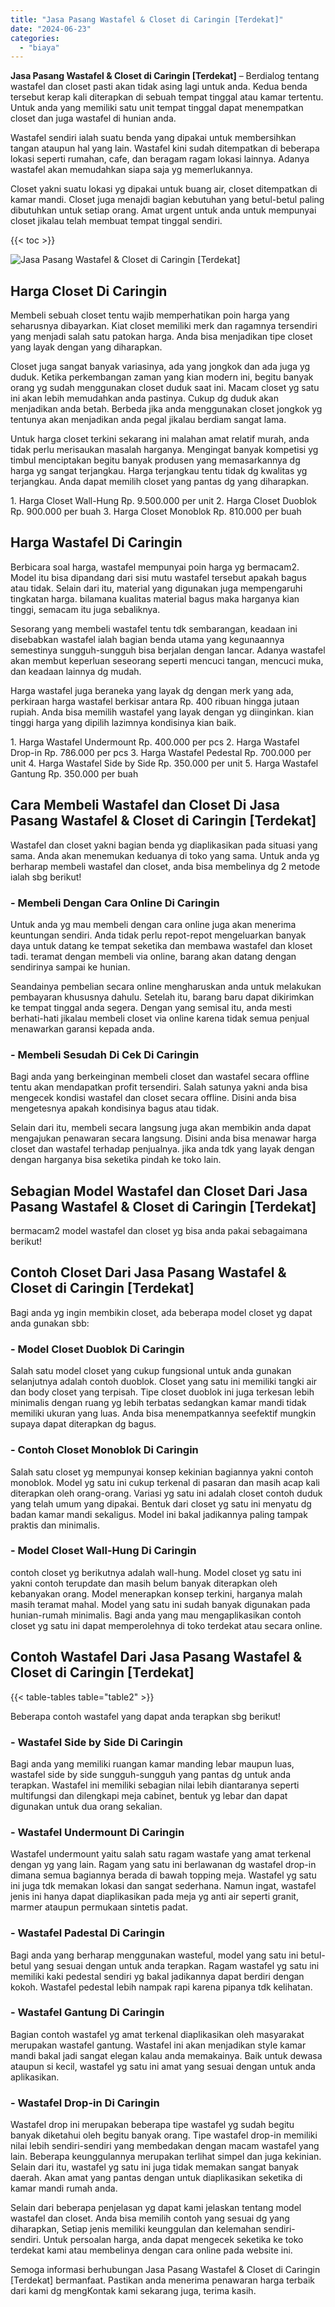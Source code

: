 ```yaml
---
title: "Jasa Pasang Wastafel & Closet di Caringin [Terdekat]"
date: "2024-06-23"
categories: 
  - "biaya"
---
```


**Jasa Pasang Wastafel & Closet di Caringin \[Terdekat\]** – Berdialog tentang wastafel dan closet pasti akan tidak asing lagi untuk anda. Kedua benda tersebut kerap kali diterapkan di sebuah tempat tinggal atau kamar tertentu. Untuk anda yang memiliki satu unit tempat tinggal dapat menempatkan closet dan juga wastafel di hunian anda.

Wastafel sendiri ialah suatu benda yang dipakai untuk membersihkan tangan ataupun hal yang lain. Wastafel kini sudah ditempatkan di beberapa lokasi seperti rumahan, cafe, dan beragam ragam lokasi lainnya. Adanya wastafel akan memudahkan siapa saja yg memerlukannya.

Closet yakni suatu lokasi yg dipakai untuk buang air, closet ditempatkan di kamar mandi. Closet juga menajdi bagian kebutuhan yang betul-betul paling dibutuhkan untuk setiap orang. Amat urgent untuk anda untuk mempunyai closet jikalau telah membuat tempat tinggal sendiri.

{{< toc >}}

![Jasa Pasang Wastafel & Closet di Caringin [Terdekat]](/images/wastafel-closet-murah64.png)

## Harga Closet Di Caringin

Membeli sebuah closet tentu wajib memperhatikan poin harga yang seharusnya dibayarkan. Kiat closet memiliki merk dan ragamnya tersendiri yang menjadi salah satu patokan harga. Anda bisa menjadikan tipe closet yang layak dengan yang diharapkan.

Closet juga sangat banyak variasinya, ada yang jongkok dan ada juga yg duduk. Ketika perkembangan zaman yang kian modern ini, begitu banyak orang yg sudah menggunakan closet duduk saat ini. Macam closet yg satu ini akan lebih memudahkan anda pastinya. Cukup dg duduk akan menjadikan anda betah. Berbeda jika anda menggunakan closet jongkok yg tentunya akan menjadikan anda pegal jikalau berdiam sangat lama.

Untuk harga closet terkini sekarang ini malahan amat relatif murah, anda tidak perlu merisaukan masalah harganya. Mengingat banyak kompetisi yg timbul menciptakan begitu banyak produsen yang memasarkannya dg harga yg sangat terjangkau. Harga terjangkau tentu tidak dg kwalitas yg terjangkau. Anda dapat memilih closet yang pantas dg yang diharapkan.

1\. Harga Closet Wall-Hung Rp. 9.500.000 per unit 2. Harga Closet Duoblok Rp. 900.000 per buah 3. Harga Closet Monoblok Rp. 810.000 per buah

## Harga Wastafel Di Caringin

Berbicara soal harga, wastafel mempunyai poin harga yg bermacam2. Model itu bisa dipandang dari sisi mutu wastafel tersebut apakah bagus atau tidak. Selain dari itu, material yang digunakan juga mempengaruhi tingkatan harga. bilamana kualitas material bagus maka harganya kian tinggi, semacam itu juga sebaliknya.

Sesorang yang membeli wastafel tentu tdk sembarangan, keadaan ini disebabkan wastafel ialah bagian benda utama yang kegunaannya semestinya sungguh-sungguh bisa berjalan dengan lancar. Adanya wastafel akan membut keperluan seseorang seperti mencuci tangan, mencuci muka, dan keadaan lainnya dg mudah.

Harga wastafel juga beraneka yang layak dg dengan merk yang ada, perkiraan harga wastafel berkisar antara Rp. 400 ribuan hingga jutaan rupiah. Anda bisa memilih wastafel yang layak dengan yg diinginkan. kian tinggi harga yang dipilih lazimnya kondisinya kian baik.

1\. Harga Wastafel Undermount Rp. 400.000 per pcs 2. Harga Wastafel Drop-in Rp. 786.000 per pcs 3. Harga Wastafel Pedestal Rp. 700.000 per unit 4. Harga Wastafel Side by Side Rp. 350.000 per unit 5. Harga Wastafel Gantung Rp. 350.000 per buah

## Cara Membeli Wastafel dan Closet Di Jasa Pasang Wastafel & Closet di Caringin \[Terdekat\]

Wastafel dan closet yakni bagian benda yg diaplikasikan pada situasi yang sama. Anda akan menemukan keduanya di toko yang sama. Untuk anda yg berharap membeli wastafel dan closet, anda bisa membelinya dg 2 metode ialah sbg berikut!

### \- Membeli Dengan Cara Online Di Caringin

Untuk anda yg mau membeli dengan cara online juga akan menerima keuntungan sendiri. Anda tidak perlu repot-repot mengeluarkan banyak daya untuk datang ke tempat seketika dan membawa wastafel dan kloset tadi. teramat dengan membeli via online, barang akan datang dengan sendirinya sampai ke hunian.

Seandainya pembelian secara online mengharuskan anda untuk melakukan pembayaran khususnya dahulu. Setelah itu, barang baru dapat dikirimkan ke tempat tinggal anda segera. Dengan yang semisal itu, anda mesti berhati-hati jikalau membeli closet via online karena tidak semua penjual menawarkan garansi kepada anda.

### \- Membeli Sesudah Di Cek Di Caringin

Bagi anda yang berkeinginan membeli closet dan wastafel secara offline tentu akan mendapatkan profit tersendiri. Salah satunya yakni anda bisa mengecek kondisi wastafel dan closet secara offline. Disini anda bisa mengetesnya apakah kondisinya bagus atau tidak.

Selain dari itu, membeli secara langsung juga akan membikin anda dapat mengajukan penawaran secara langsung. Disini anda bisa menawar harga closet dan wastafel terhadap penjualnya. jika anda tdk yang layak dengan dengan harganya bisa seketika pindah ke toko lain.

## Sebagian Model Wastafel dan Closet Dari Jasa Pasang Wastafel & Closet di Caringin \[Terdekat\]

bermacam2 model wastafel dan closet yg bisa anda pakai sebagaimana berikut!

## Contoh Closet Dari Jasa Pasang Wastafel & Closet di Caringin \[Terdekat\]

Bagi anda yg ingin membikin closet, ada beberapa model closet yg dapat anda gunakan sbb:

### \- Model Closet Duoblok Di Caringin

Salah satu model closet yang cukup fungsional untuk anda gunakan selanjutnya adalah contoh duoblok. Closet yang satu ini memiliki tangki air dan body closet yang terpisah. Tipe closet duoblok ini juga terkesan lebih minimalis dengan ruang yg lebih terbatas sedangkan kamar mandi tidak memiliki ukuran yang luas. Anda bisa menempatkannya seefektif mungkin supaya dapat diterapkan dg bagus.

### \- Contoh Closet Monoblok Di Caringin

Salah satu closet yg mempunyai konsep kekinian bagiannya yakni contoh monoblok. Model yg satu ini cukup terkenal di pasaran dan masih acap kali diterapkan oleh orang-orang. Variasi yg satu ini adalah closet contoh duduk yang telah umum yang dipakai. Bentuk dari closet yg satu ini menyatu dg badan kamar mandi sekaligus. Model ini bakal jadikannya paling tampak praktis dan minimalis.

### \- Model Closet Wall-Hung Di Caringin

contoh closet yg berikutnya adalah wall-hung. Model closet yg satu ini yakni contoh terupdate dan masih belum banyak diterapkan oleh kebanyakan orang. Model menerapkan konsep terkini, harganya malah masih teramat mahal. Model yang satu ini sudah banyak digunakan pada hunian-rumah minimalis. Bagi anda yang mau mengaplikasikan contoh closet yg satu ini dapat memperolehnya di toko terdekat atau secara online.

## Contoh Wastafel Dari Jasa Pasang Wastafel & Closet di Caringin \[Terdekat\]

{{< table-tables table="table2" >}}

Beberapa contoh wastafel yang dapat anda terapkan sbg berikut!

### \- Wastafel Side by Side Di Caringin

Bagi anda yang memiliki ruangan kamar manding lebar maupun luas, wastafel side by side sungguh-sungguh yang pantas dg untuk anda terapkan. Wastafel ini memiliki sebagian nilai lebih diantaranya seperti multifungsi dan dilengkapi meja cabinet, bentuk yg lebar dan dapat digunakan untuk dua orang sekalian.

### \- Wastafel Undermount Di Caringin

Wastafel undermount yaitu salah satu ragam wastafe yang amat terkenal dengan yg yang lain. Ragam yang satu ini berlawanan dg wastafel drop-in dimana semua bagiannya berada di bawah topping meja. Wastafel yg satu ini juga tdk memakan lokasi dan sangat sederhana. Namun ingat, wastafel jenis ini hanya dapat diaplikasikan pada meja yg anti air seperti granit, marmer ataupun permukaan sintetis padat.

### \- Wastafel Padestal Di Caringin

Bagi anda yang berharap menggunakan wasteful, model yang satu ini betul-betul yang sesuai dengan untuk anda terapkan. Ragam wastafel yg satu ini memiliki kaki pedestal sendiri yg bakal jadikannya dapat berdiri dengan kokoh. Wastafel pedestal lebih nampak rapi karena pipanya tdk kelihatan.

### \- Wastafel Gantung Di Caringin

Bagian contoh wastafel yg amat terkenal diaplikasikan oleh masyarakat merupakan wastafel gantung. Wastafel ini akan menjadikan style kamar mandi bakal jadi sangat elegan kalau anda memakainya. Baik untuk dewasa ataupun si kecil, wastafel yg satu ini amat yang sesuai dengan untuk anda aplikasikan.

### \- Wastafel Drop-in Di Caringin

Wastafel drop ini merupakan beberapa tipe wastafel yg sudah begitu banyak diketahui oleh begitu banyak orang. Tipe wastafel drop-in memiliki nilai lebih sendiri-sendiri yang membedakan dengan macam wastafel yang lain. Beberapa keunggulannya merupakan terlihat simpel dan juga kekinian. Selain dari itu, wastafel yg satu ini juga tidak memakan sangat banyak daerah. Akan amat yang pantas dengan untuk diaplikasikan seketika di kamar mandi rumah anda.

Selain dari beberapa penjelasan yg dapat kami jelaskan tentang model wastafel dan closet. Anda bisa memilih contoh yang sesuai dg yang diharapkan, Setiap jenis memiliki keunggulan dan kelemahan sendiri-sendiri. Untuk persoalan harga, anda dapat mengecek seketika ke toko terdekat kami atau membelinya dengan cara online pada website ini.

Semoga informasi berhubungan Jasa Pasang Wastafel & Closet di Caringin \[Terdekat\] bermanfaat. Pastikan anda menerima penawaran harga terbaik dari kami dg mengKontak kami sekarang juga, terima kasih.
